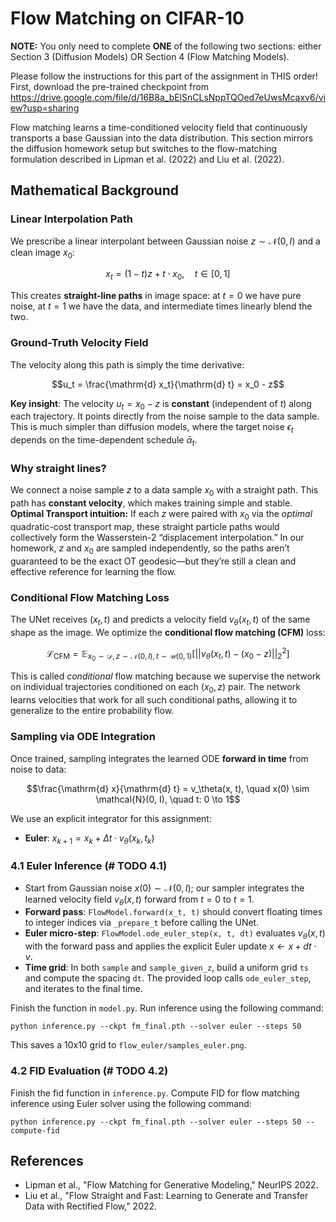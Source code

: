 # Flow Matching on CIFAR-10
**NOTE:** You only need to complete **ONE** of the following two sections: either Section 3 (Diffusion Models) OR Section 4 (Flow Matching Models).

Please follow the instructions for this part of the assignment in THIS order!
First, download the pre-trained checkpoint from https://drive.google.com/file/d/16B8a_bElSnCLsNppTQOed7eUwsMcaxv6/view?usp=sharing

Flow matching learns a time-conditioned velocity field that continuously transports a base Gaussian into the data distribution. This section mirrors the diffusion homework setup but switches to the flow-matching formulation described in Lipman et al. (2022) and Liu et al. (2022).

## Mathematical Background

### Linear Interpolation Path
We prescribe a linear interpolant between Gaussian noise $z \sim \mathcal{N}(0, I)$ and a clean image $x_0$:

$$x_t = (1 - t) z + t \cdot x_0, \quad t \in [0,1]$$

This creates **straight-line paths** in image space: at $t=0$ we have pure noise, at $t=1$ we have the data, and intermediate times linearly blend the two.

### Ground-Truth Velocity Field
The velocity along this path is simply the time derivative:

$$u_t = \frac{\mathrm{d} x_t}{\mathrm{d} t} = x_0 - z$$

**Key insight**: The velocity $u_t = x_0 - z$ is **constant** (independent of $t$) along each trajectory. It points directly from the noise sample to the data sample. This is much simpler than diffusion models, where the target noise $\epsilon_t$ depends on the time-dependent schedule $\bar{\alpha}_t$.

### Why straight lines?

We connect a noise sample $z$ to a data sample $x_0$ with a straight path. This path has **constant velocity**, which makes training simple and stable. **Optimal Transport intuition:** If each $z$ were paired with $x_0$ via the *optimal* quadratic-cost transport map, these straight particle paths would collectively form the Wasserstein-2 “displacement interpolation.” In our homework, $z$ and $x_0$ are sampled independently, so the paths aren’t guaranteed to be the exact OT geodesic—but they’re still a clean and effective reference for learning the flow.


### Conditional Flow Matching Loss
The UNet receives $(x_t, t)$ and predicts a velocity field $v_\theta(x_t, t)$ of the same shape as the image. We optimize the **conditional flow matching (CFM)** loss:

$$
\mathcal{L}_{\mathrm{CFM}}
= \mathbb{E}_{x_0 \sim \mathcal{D}, z \sim \mathcal{N}(0, I), t \sim \mathcal{U}(0,1)}
\left[ || v_{\theta}(x_t, t) - (x_0 - z) ||_2^2 \right]
$$



This is called *conditional* flow matching because we supervise the network on individual trajectories conditioned on each $(x_0, z)$ pair. The network learns velocities that work for all such conditional paths, allowing it to generalize to the entire probability flow.

### Sampling via ODE Integration
Once trained, sampling integrates the learned ODE **forward in time** from noise to data:

$$\frac{\mathrm{d} x}{\mathrm{d} t} = v_\theta(x, t), \quad x(0) \sim \mathcal{N}(0, I), \quad t: 0 \to 1$$

We use an explicit integrator for this assignment:
- **Euler**: $x_{k+1} = x_k + \Delta t \cdot v_\theta(x_k, t_k)$

### 4.1 Euler Inference (# TODO 4.1)
- Start from Gaussian noise $x(0) \sim \mathcal{N}(0, I)$; our sampler integrates the learned velocity field $v_\theta(x, t)$ forward from $t = 0$ to $t = 1$.
- **Forward pass**: `FlowModel.forward(x_t, t)` should convert floating times to integer indices via `_prepare_t` before calling the UNet.
- **Euler micro-step**: `FlowModel.ode_euler_step(x, t, dt)` evaluates $v_\theta(x, t)$ with the forward pass and applies the explicit Euler update $x \leftarrow x + dt \cdot v$.
- **Time grid**: In both `sample` and `sample_given_z`, build a uniform grid `ts` and compute the spacing `dt`. The provided loop calls `ode_euler_step`, and iterates to the final time.

Finish the function in `model.py`. Run inference using the following command:
```
python inference.py --ckpt fm_final.pth --solver euler --steps 50
```
This saves a 10x10 grid to `flow_euler/samples_euler.png`.

### 4.2 FID Evaluation (# TODO 4.2)
Finish the fid function in `inference.py`. Compute FID for flow matching inference using Euler solver using the following command:

```
python inference.py --ckpt fm_final.pth --solver euler --steps 50 --compute-fid
```

## References
- Lipman et al., "Flow Matching for Generative Modeling," NeurIPS 2022.
- Liu et al., "Flow Straight and Fast: Learning to Generate and Transfer Data with Rectified Flow," 2022.
